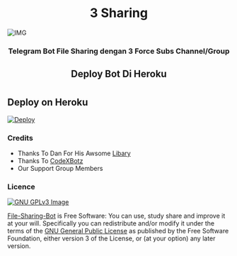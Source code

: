 <h1 align="center"> 
    3 Sharing  
</h1>

<img align="center" fit="fill" alt="IMG" src="https://parboaboa.com/data/foto_sedang/gojo-satoru.webp">

<h3 align="center"> 
    Telegram Bot File Sharing dengan 3 Force Subs Channel/Group
</h3>


<h2 align="center"> 
   Deploy Bot Di Heroku
</h2>


<h1>



## Deploy on Heroku
[![Deploy](https://www.herokucdn.com/deploy/button.svg)](https://heroku.com/deploy?template=https://github.com/JzJ4z/Fsub-3Button)</br>


### Credits

- Thanks To Dan For His Awsome [Libary](https://github.com/pyrogram/pyrogram)
- Thanks To [CodeXBotz](https://github.com/CodeXBotz/File-Sharing-Bot)
- Our Support Group Members

### Licence
[![GNU GPLv3 Image](https://www.gnu.org/graphics/gplv3-127x51.png)](http://www.gnu.org/licenses/gpl-3.0.en.html)  

[File-Sharing-Bot](https://github.com/CodeXBotz/File-Sharing-Bot) is Free Software: You can use, study share and improve it at your
will. Specifically you can redistribute and/or modify it under the terms of the
[GNU General Public License](https://www.gnu.org/licenses/gpl.html) as
published by the Free Software Foundation, either version 3 of the License, or
(at your option) any later version. 

##
